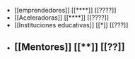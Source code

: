 - [[emprendedores]] [[****]] [[????]]
- [[Aceleradoras]] [[****]] [[????]]
- [[Instituciones educativas]] [[*]] [[???]]
- [[Mentores]] [[**]] [[??]]
	-